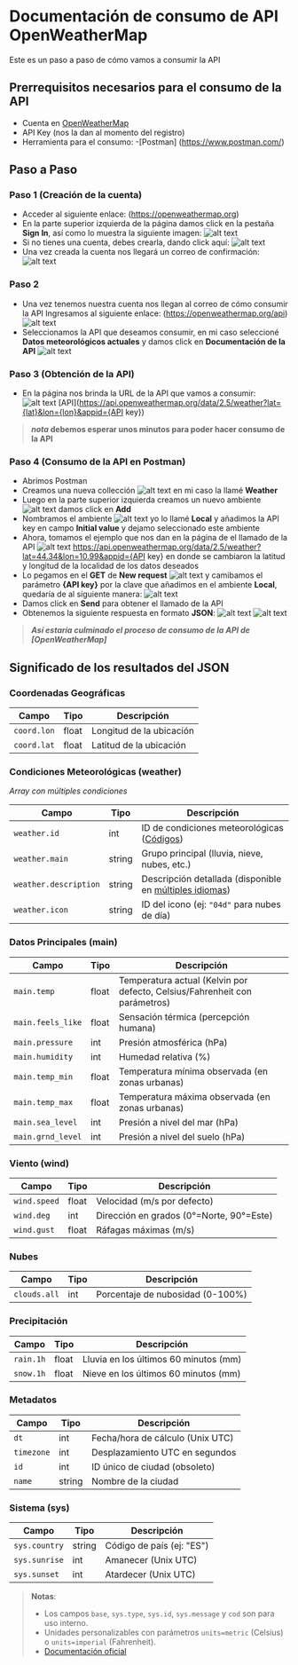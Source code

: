 # Documentación de consumo de API OpenWeatherMap

Este es un paso a paso de cómo vamos a consumir la API 

## Prerrequisitos necesarios para el consumo de la API
- Cuenta en [OpenWeatherMap](https://openweathermap.org)
- API Key (nos la dan al momento del registro)
- Herramienta para el consumo:
    -[Postman] (https://www.postman.com/) 

## Paso a Paso

### Paso 1 (Creación de la cuenta)
- Acceder al siguiente enlace: (https://openweathermap.org)
- En la parte superior izquierda de la página damos click en la pestaña **Sign In**, así como lo muestra la siguiente imagen: ![alt text](image.png)
- Si no tienes una cuenta, debes crearla, dando click aquí: ![alt text](image-2.png)
- Una vez creada la cuenta nos llegará un correo de confirmación: ![alt text](image-3.png)

### Paso 2
- Una vez tenemos nuestra cuenta nos llegan al correo de cómo consumir la API
Ingresamos al siguiente enlace: (https://openweathermap.org/api) ![alt text](image-6.png)
- Seleccionamos la API que deseamos consumir, en mi caso seleccioné **Datos meteorológicos actuales** y damos click en **Documentación de la API** ![alt text](image-7.png)

### Paso 3 (Obtención de la API)
- En la página nos brinda la URL de la API que vamos a consumir: ![alt text](image-8.png) 
[API](https://api.openweathermap.org/data/2.5/weather?lat={lat}&lon={lon}&appid={API key})

> **_nota_ debemos esperar unos minutos para poder hacer consumo de la API**

### Paso 4 (Consumo de la API en Postman)
- Abrimos Postman
- Creamos una nueva collección ![alt text](image-9.png) en mi caso la llamé **Weather**
- Luego en la parte superior izquierda creamos un nuevo ambiente ![alt text](image-11.png) damos click en **Add**
- Nombramos el ambiente ![alt text](image-12.png) yo lo llamé **Local** y añadimos la API key en campo **Initial value** y dejamo seleccionado este ambiente
- Ahora, tomamos el ejemplo que nos dan en la página de el llamado de la API ![alt text](image-13.png) https://api.openweathermap.org/data/2.5/weather?lat=44.34&lon=10.99&appid={API key} en donde se cambiaron la latitud y longitud de la localidad de los datos deseados
- Lo pegamos en el **GET** de **New request** ![alt text](image-14.png) y camibamos el parámetro **{API key}** por la clave que añadimos en el ambiente **Local**, quedaría de al siguiente manera: ![alt text](image-15.png)
- Damos click en **Send** para obtener el llamado de la API 
- Obtenemos la siguiente respuesta en formato **JSON**: ![alt text](image-16.png)
![alt text](image-17.png)

> **_Así estaría culminado el proceso de consumo de la API de [OpenWeatherMap]_**

## Significado de los resultados del JSON

### Coordenadas Geográficas
| Campo       | Tipo  | Descripción |
|-------------|-------|-------------|
| `coord.lon` | float | Longitud de la ubicación |
| `coord.lat` | float | Latitud de la ubicación |

### Condiciones Meteorológicas (weather)
_Array con múltiples condiciones_

| Campo            | Tipo   | Descripción |
|------------------|--------|-------------|
| `weather.id`     | int    | ID de condiciones meteorológicas ([Códigos](https://openweathermap.org/weather-conditions)) |
| `weather.main`   | string | Grupo principal (lluvia, nieve, nubes, etc.) |
| `weather.description` | string | Descripción detallada (disponible en [múltiples idiomas](https://openweathermap.org/current#multi)) |
| `weather.icon`   | string | ID del icono (ej: `"04d"` para nubes de día) |

### Datos Principales (main)
| Campo               | Tipo  | Descripción |
|---------------------|-------|-------------|
| `main.temp`         | float | Temperatura actual (Kelvin por defecto, Celsius/Fahrenheit con parámetros) |
| `main.feels_like`   | float | Sensación térmica (percepción humana) |
| `main.pressure`    | int   | Presión atmosférica (hPa) |
| `main.humidity`    | int   | Humedad relativa (%) |
| `main.temp_min`    | float | Temperatura mínima observada (en zonas urbanas) |
| `main.temp_max`    | float | Temperatura máxima observada (en zonas urbanas) |
| `main.sea_level`   | int   | Presión a nivel del mar (hPa) |
| `main.grnd_level` | int   | Presión a nivel del suelo (hPa) |

### Viento (wind)
| Campo          | Tipo  | Descripción |
|----------------|-------|-------------|
| `wind.speed`  | float | Velocidad (m/s por defecto) |
| `wind.deg`    | int   | Dirección en grados (0°=Norte, 90°=Este) |
| `wind.gust`   | float | Ráfagas máximas (m/s) |

### Nubes
| Campo         | Tipo | Descripción |
|---------------|------|-------------|
| `clouds.all` | int  | Porcentaje de nubosidad (0-100%) |

### Precipitación
| Campo       | Tipo  | Descripción |
|-------------|-------|-------------|
| `rain.1h`  | float | Lluvia en los últimos 60 minutos (mm) |
| `snow.1h`  | float | Nieve en los últimos 60 minutos (mm) |

### Metadatos
| Campo          | Tipo   | Descripción |
|----------------|--------|-------------|
| `dt`          | int    | Fecha/hora de cálculo (Unix UTC) |
| `timezone`    | int    | Desplazamiento UTC en segundos |
| `id`         | int    | ID único de ciudad (obsoleto) |
| `name`       | string | Nombre de la ciudad |

### Sistema (sys)
| Campo           | Tipo   | Descripción |
|-----------------|--------|-------------|
| `sys.country`  | string | Código de país (ej: "ES") |
| `sys.sunrise`  | int    | Amanecer (Unix UTC) |
| `sys.sunset`   | int    | Atardecer (Unix UTC) |

> **Notas**: 
> - Los campos `base`, `sys.type`, `sys.id`, `sys.message` y `cod` son para uso interno.
> - Unidades personalizables con parámetros `units=metric` (Celsius) o `units=imperial` (Fahrenheit).
> - [Documentación oficial](https://openweathermap.org/current#current_JSON)

